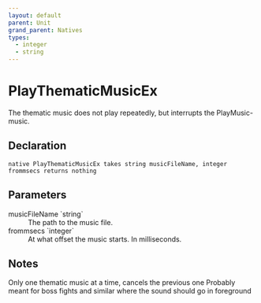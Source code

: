 ```yaml
---
layout: default
parent: Unit
grand_parent: Natives
types:
  - integer
  - string
---
```


# PlayThematicMusicEx
The thematic music does not play repeatedly, but interrupts the PlayMusic-music.

## Declaration

```
native PlayThematicMusicEx takes string musicFileName, integer frommsecs returns nothing
```

## Parameters
<dl>
  <dt>musicFileName `string`</dt>
  <dd>The path to the music file.</dd>

  <dt>frommsecs `integer`</dt>
  <dd>At what offset the music starts. In milliseconds.</dd>
</dl>

## Notes 
Only one thematic music at a time, cancels the previous one
Probably meant for boss fights and similar where the sound should go in foreground